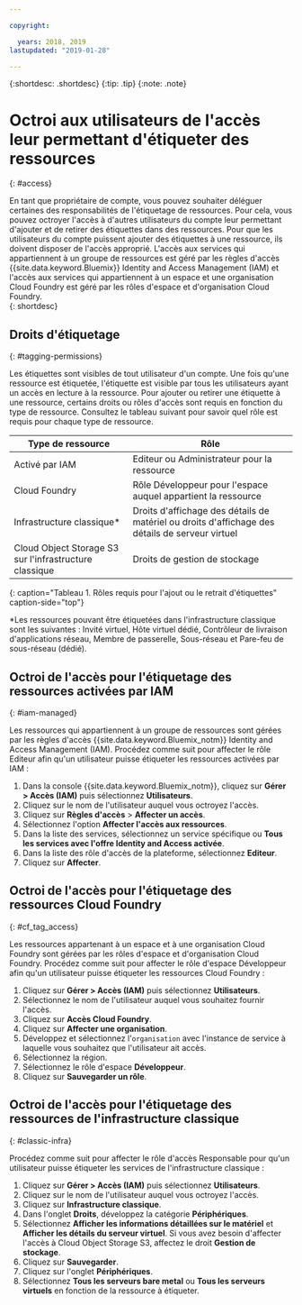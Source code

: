 ```yaml
---

copyright:

  years: 2018, 2019
lastupdated: "2019-01-28"

---
```


{:shortdesc: .shortdesc}
{:tip: .tip}
{:note: .note}


# Octroi aux utilisateurs de l'accès leur permettant d'étiqueter des ressources	
{: #access}	
	
En tant que propriétaire de compte, vous pouvez souhaiter déléguer certaines des responsabilités de l'étiquetage de ressources. Pour cela, vous pouvez octroyer l'accès à d'autres utilisateurs du compte leur permettant d'ajouter et de retirer des étiquettes dans des ressources. Pour que les utilisateurs du compte puissent ajouter des étiquettes à une ressource, ils doivent disposer de l'accès approprié. L'accès aux services qui appartiennent à un groupe de ressources est géré par les règles d'accès {{site.data.keyword.Bluemix}} Identity and Access Management (IAM) et l'accès aux services qui appartiennent à un espace et une organisation Cloud Foundry est géré par les rôles d'espace et d'organisation Cloud Foundry.	
{: shortdesc}

## Droits d'étiquetage
{: #tagging-permissions}

Les étiquettes sont visibles de tout utilisateur d'un compte. Une fois qu'une ressource est étiquetée, l'étiquette est visible par tous les utilisateurs ayant un accès en lecture à la ressource. Pour ajouter ou retirer une étiquette à une ressource, certains droits ou rôles d'accès sont requis en fonction du type de ressource. Consultez le tableau suivant pour savoir quel rôle est requis pour chaque type de ressource. 


| Type de ressource | Rôle |
|--------|---------------|
| Activé par IAM | Editeur ou Administrateur pour la ressource | 
| Cloud Foundry | Rôle Développeur pour l'espace auquel appartient la ressource  | 
| Infrastructure classique*| Droits d'affichage des détails de matériel ou droits d'affichage des détails de serveur virtuel |
| Cloud Object Storage S3 sur l'infrastructure classique | Droits de gestion de stockage |
{: caption="Tableau 1. Rôles requis pour l'ajout ou le retrait d'étiquettes" caption-side="top"}

*Les ressources pouvant être étiquetées dans l'infrastructure classique sont les suivantes : Invité virtuel, Hôte virtuel dédié, Contrôleur de livraison d'applications réseau, Membre de passerelle, Sous-réseau et Pare-feu de sous-réseau (dédié).


## Octroi de l'accès pour l'étiquetage des ressources activées par IAM
{: #iam-managed}

Les ressources qui appartiennent à un groupe de ressources sont gérées par les règles d'accès {{site.data.keyword.Bluemix_notm}} Identity and Access Management (IAM). Procédez comme suit pour affecter le rôle Editeur afin qu'un utilisateur puisse étiqueter les ressources activées par IAM :

  1. Dans la console {{site.data.keyword.Bluemix_notm}}, cliquez sur **Gérer > Accès (IAM)** puis sélectionnez **Utilisateurs**.
  2. Cliquez sur le nom de l'utilisateur auquel vous octroyez l'accès. 
  3. Cliquez sur **Règles d'accès** > **Affecter un accès**.
  4. Sélectionnez l'option **Affecter l'accès aux ressources**.
  5. Dans la liste des services, sélectionnez un service spécifique ou **Tous les services avec l'offre Identity and Access activée**.
  6. Dans la liste des rôle d'accès de la plateforme, sélectionnez **Editeur**. 
  7. Cliquez sur **Affecter**.

## Octroi de l'accès pour l'étiquetage des ressources Cloud Foundry
{: #cf_tag_access}

Les ressources appartenant à un espace et à une organisation Cloud Foundry sont gérées par les rôles d'espace et d'organisation Cloud Foundry. Procédez comme suit pour affecter le rôle d'espace Développeur afin qu'un utilisateur puisse étiqueter les ressources Cloud Foundry :

 1. Cliquez sur **Gérer > Accès (IAM)** puis sélectionnez **Utilisateurs**.
2. Sélectionnez le nom de l'utilisateur auquel vous souhaitez fournir l'accès.
3. Cliquez sur **Accès Cloud Foundry**. 
4. Cliquez sur **Affecter une organisation**.
5. Développez et sélectionnez l'`organisation` avec l'instance de service à laquelle vous souhaitez que l'utilisateur ait accès. 
6. Sélectionnez la région. 
7. Sélectionnez le rôle d'espace **Développeur**.
8. Cliquez sur **Sauvegarder un rôle**.

## Octroi de l'accès pour l'étiquetage des ressources de l'infrastructure classique
{: #classic-infra}

Procédez comme suit pour affecter le rôle d'accès Responsable pour qu'un utilisateur puisse étiqueter les services de l'infrastructure classique :

  1. Cliquez sur **Gérer > Accès (IAM)** puis sélectionnez **Utilisateurs**.
  2. Cliquez sur le nom de l'utilisateur auquel vous octroyez l'accès.
  3. Cliquez sur **Infrastructure classique**.
  4. Dans l'onglet **Droits**, développez la catégorie **Périphériques**.
  5. Sélectionnez **Afficher les informations détaillées sur le matériel** et **Afficher les détails du serveur virtuel**. Si vous avez besoin d'affecter l'accès à Cloud Object Storage S3, affectez le droit **Gestion de stockage**.
  6. Cliquez sur **Sauvegarder**.
  7. Cliquez sur l'onglet **Périphériques**.
  8. Sélectionnez **Tous les serveurs bare metal** ou **Tous les serveurs virtuels** en fonction de la ressource à étiqueter.

